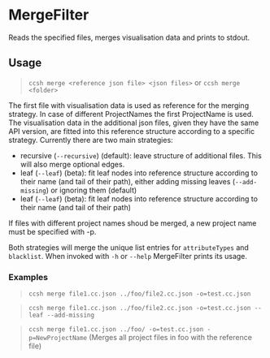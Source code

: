 # MergeFilter

Reads the specified files, merges visualisation data and prints to stdout.

## Usage

 > `ccsh merge <reference json file> <json files>`
 or
 > `ccsh merge <folder> `

The first file with visualisation data is used as reference for the merging strategy. 
In case of different ProjectNames the first ProjectName is used. The visualisation data in the additional
json files, given they have the same API version, are fitted into this reference structure according to a
specific strategy. Currently there are two main strategies:
- recursive (`--recursive`) (default): leave structure of additional files. This will also merge optional edges.
- leaf (`--leaf`) (beta):  fit leaf nodes into reference structure according to their name (and tail of their path), 
either adding missing leaves (`--add-missing`) or ignoring them (default)
- leaf (`--leaf`) (beta):  fit leaf nodes into reference structure according to their name (and tail of their path)

If files with different project names shoud be merged, a new project name must be specified with -p.

Both strategies will merge the unique list entries for `attributeTypes` and `blacklist`. When invoked with `-h` or `--help` MergeFilter prints its usage.

 ### Examples
 
 > `ccsh merge file1.cc.json ../foo/file2.cc.json -o=test.cc.json`

 > `ccsh merge file1.cc.json ../foo/file2.cc.json -o=test.cc.json --leaf --add-missing`

 > `ccsh merge file1.cc.json ../foo/ -o=test.cc.json -p=NewProjectName` (Merges all project files in foo with the reference file)
